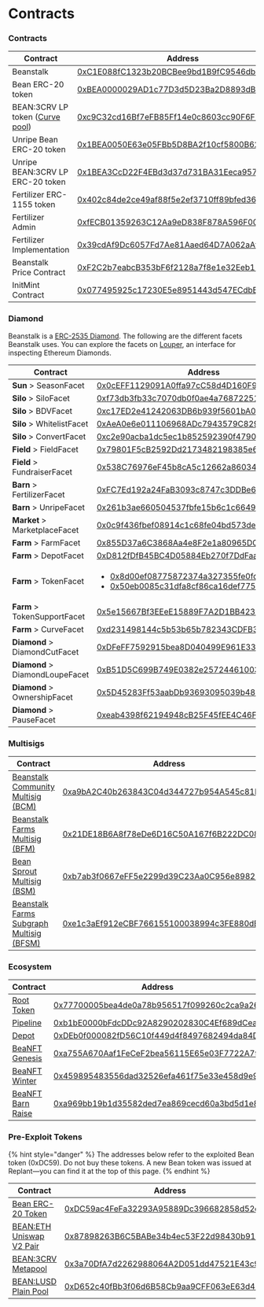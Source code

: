 # Contracts

### Contracts

| Contract                                                        | Address                                                                                                               |
| --------------------------------------------------------------- | --------------------------------------------------------------------------------------------------------------------- |
| Beanstalk                                                       | [0xC1E088fC1323b20BCBee9bd1B9fC9546db5624C5](https://etherscan.io/address/0xC1E088fC1323b20BCBee9bd1B9fC9546db5624C5) |
| Bean ERC-20 token                                               | [0xBEA0000029AD1c77D3d5D23Ba2D8893dB9d1Efab](https://etherscan.io/address/0xBEA0000029AD1c77D3d5D23Ba2D8893dB9d1Efab) |
| BEAN:3CRV LP token ([Curve pool](https://curve.fi/factory/152)) | [0xc9C32cd16Bf7eFB85Ff14e0c8603cc90F6F2eE49](https://etherscan.io/token/0xc9C32cd16Bf7eFB85Ff14e0c8603cc90F6F2eE49)   |
| Unripe Bean ERC-20 token                                        | [0x1BEA0050E63e05FBb5D8BA2f10cf5800B6224449](https://etherscan.io/address/0x1BEA0050E63e05FBb5D8BA2f10cf5800B6224449) |
| Unripe BEAN:3CRV LP ERC-20 token                                | [0x1BEA3CcD22F4EBd3d37d731BA31Eeca95713716D](https://etherscan.io/address/0x1BEA3CcD22F4EBd3d37d731BA31Eeca95713716D) |
| Fertilizer ERC-1155 token                                       | [0x402c84de2ce49af88f5e2ef3710ff89bfed36cb6](https://etherscan.io/address/0x402c84de2ce49af88f5e2ef3710ff89bfed36cb6) |
| Fertilizer Admin                                                | [0xfECB01359263C12Aa9eD838F878A596F0064aa6e](https://etherscan.io/address/0xfECB01359263C12Aa9eD838F878A596F0064aa6e) |
| Fertilizer Implementation                                       | [0x39cdAf9Dc6057Fd7Ae81Aaed64D7A062aAf452fD](https://etherscan.io/address/0x39cdAf9Dc6057Fd7Ae81Aaed64D7A062aAf452fD) |
| Beanstalk Price Contract                                        | [0xF2C2b7eabcB353bF6f2128a7f8e1e32Eeb112530](https://etherscan.io/address/0xF2C2b7eabcB353bF6f2128a7f8e1e32Eeb112530) |
| InitMint Contract                                               | [0x077495925c17230E5e8951443d547ECdbB4925Bb](https://etherscan.io/address/0x077495925c17230E5e8951443d547ECdbB4925Bb) |

### Diamond

Beanstalk is a [ERC-2535 Diamond](https://bean.money/blog/beanstalk-eip-2535). The following are the different facets Beanstalk uses. You can explore the facets on [Louper](https://louper.dev/diamond/0xC1E088fC1323b20BCBee9bd1B9fC9546db5624C5?network=mainnet), an interface for inspecting Ethereum Diamonds.

| Contract                        | Address                                                                                                                                                                                                                                                                                     |
| ------------------------------- | ------------------------------------------------------------------------------------------------------------------------------------------------------------------------------------------------------------------------------------------------------------------------------------------- |
| **Sun** > SeasonFacet           | [0x0cEFF1129091A0ffa97cC58d4D160F9676866a24](https://etherscan.io/address/0x0cEFF1129091A0ffa97cC58d4D160F9676866a24)                                                                                                                                                                       |
| **Silo** > SiloFacet            | [0xf73db3fb33c7070db0f0ae4a76872251dca15e97](https://etherscan.io/address/0xf73db3fb33c7070db0f0ae4a76872251dca15e97)                                                                                                                                                                       |
| **Silo** > BDVFacet             | [0xc17ED2e41242063DB6b939f5601bA01374b9D44a](https://etherscan.io/address/0xc17ED2e41242063DB6b939f5601bA01374b9D44a)                                                                                                                                                                       |
| **Silo** > WhitelistFacet       | [0xAeA0e6e011106968ADc7943579C829E49EFddaD0](https://etherscan.io/address/0xAeA0e6e011106968ADc7943579C829E49EFddaD0)                                                                                                                                                                       |
| **Silo** > ConvertFacet         | [0xc2e90acba1dc5ec1b852592390f479012eb304c2](https://etherscan.io/address/0xc2e90acba1dc5ec1b852592390f479012eb304c2)                                                                                                                                                                       |
| **Field** > FieldFacet          | [0x79801F5cB2592Dd2173482198385e62870a0eAe2](https://etherscan.io/address/0x79801F5cB2592Dd2173482198385e62870a0eAe2)                                                                                                                                                                       |
| **Field** > FundraiserFacet     | [0x538C76976eF45b8cA5c12662a86034434bFC7a8E](https://etherscan.io/address/0x538C76976eF45b8cA5c12662a86034434bFC7a8E)                                                                                                                                                                       |
| **Barn** > FertilizerFacet      | [0xFC7Ed192a24FaB3093c8747c3DDBe6Cacd335B6C](https://etherscan.io/address/0xFC7Ed192a24FaB3093c8747c3DDBe6Cacd335B6C)                                                                                                                                                                       |
| **Barn** > UnripeFacet          | [0x261b3ae660504537fbfe15b6c1c664976344eb0a](https://etherscan.io/address/0x261b3ae660504537fbfe15b6c1c664976344eb0a)                                                                                                                                                                       |
| **Market** > MarketplaceFacet   | [0x0c9f436fbef08914c1c68fe04bd573de6e327776](https://etherscan.io/address/0x0c9f436fbef08914c1c68fe04bd573de6e327776)                                                                                                                                                                       |
| **Farm** > FarmFacet            | [0x855D37a6C3868Aa4e8F2e1a80965D08B3f10d292](https://etherscan.io/address/0x855D37a6C3868Aa4e8F2e1a80965D08B3f10d292)                                                                                                                                                                       |
| **Farm** > DepotFacet           | [0xD812fDfB45BC4D05884Eb270f7DdFaac71D60F78](https://etherscan.io/address/0xD812fDfB45BC4D05884Eb270f7DdFaac71D60F78)                                                                                                                                                                       |
| **Farm** > TokenFacet           | <ul><li><a href="https://etherscan.io/address/0x8d00ef08775872374a327355fe0fdbdece1106cf">0x8d00ef08775872374a327355fe0fdbdece1106cf</a></li><li><a href="https://etherscan.io/address/0x50eb0085c31dfa8cf86ca16def77520e762ead4a">0x50eb0085c31dfa8cf86ca16def77520e762ead4a</a></li></ul> |
| **Farm** > TokenSupportFacet    | [0x5e15667Bf3EEeE15889F7A2D1BB423490afCb527](https://etherscan.io/address/0x5e15667Bf3EEeE15889F7A2D1BB423490afCb527#code)                                                                                                                                                                  |
| **Farm** > CurveFacet           | [0xd231498144c5b53b65b782343CDFB366472c7bf7](https://etherscan.io/address/0xd231498144c5b53b65b782343CDFB366472c7bf7)                                                                                                                                                                       |
| **Diamond** > DiamondCutFacet   | [0xDFeFF7592915bea8D040499E961E332BD453C249](https://etherscan.io/address/0xDFeFF7592915bea8D040499E961E332BD453C249)                                                                                                                                                                       |
| **Diamond** > DiamondLoupeFacet | [0xB51D5C699B749E0382e257244610039dDB272Da0](https://etherscan.io/address/0xB51D5C699B749E0382e257244610039dDB272Da0)                                                                                                                                                                       |
| **Diamond** > OwnershipFacet    | [0x5D45283Ff53aabDb93693095039b489Af8b18Cf7](https://etherscan.io/address/0x5D45283Ff53aabDb93693095039b489Af8b18Cf7)                                                                                                                                                                       |
| **Diamond** > PauseFacet        | [0xeab4398f62194948cB25F45fEE4C46Fae2e91229](https://etherscan.io/address/0xeab4398f62194948cB25F45fEE4C46Fae2e91229)                                                                                                                                                                       |

### Multisigs

| Contract                                                                                    | Address                                                                                                                                 |
| ------------------------------------------------------------------------------------------- | --------------------------------------------------------------------------------------------------------------------------------------- |
| [Beanstalk Community Multisig (BCM)](../governance/beanstalk/bcm-dashboard.md)              | [0xa9bA2C40b263843C04d344727b954A545c81D043](https://app.safe.global/eth:0xa9bA2C40b263843C04d344727b954A545c81D043/transactions/queue) |
| [Beanstalk Farms Multisig (BFM)](../governance/beanstalk-farms/bfm-dashboard.md)            | [0x21DE18B6A8f78eDe6D16C50A167f6B222DC08DF7](https://app.safe.global/eth:0x21DE18B6A8f78eDe6D16C50A167f6B222DC08DF7/transactions/queue) |
| [Bean Sprout Multisig (BSM)](../governance/bean-sprout/bsm-dashboard.md)                    | [0xb7ab3f0667eFF5e2299d39C23Aa0C956e8982235](https://app.safe.global/eth:0xb7ab3f0667eFF5e2299d39C23Aa0C956e8982235/transactions/queue) |
| [Beanstalk Farms Subgraph Multisig (BFSM)](../governance/beanstalk-farms/bfsm-dashboard.md) | [0xe1c3aEf912eCBF766155100038994c3FE880dB02](https://app.safe.global/eth:0xe1c3aEf912eCBF766155100038994c3FE880dB02/transactions/queue) |

### Ecosystem

| Contract                                                             | Address                                                                                                               |
| -------------------------------------------------------------------- | --------------------------------------------------------------------------------------------------------------------- |
| [Root Token](https://roottoken.org/)                                 | [0x77700005bea4de0a78b956517f099260c2ca9a26](https://etherscan.io/token/0x77700005bea4de0a78b956517f099260c2ca9a26)   |
| [Pipeline](https://evmpipeline.org/)                                 | [0xb1bE0000bFdcDDc92A8290202830C4Ef689dCeaa](https://etherscan.io/address/0xb1bE0000bFdcDDc92A8290202830C4Ef689dCeaa) |
| [Depot](https://evmpipeline.org/)                                    | [0xDEb0f000082fD56C10f449d4f8497682494da84D](https://etherscan.io/address/0xDEb0f000082fD56C10f449d4f8497682494da84D) |
| [BeaNFT Genesis](https://opensea.io/collection/beanft-genesis)       | [0xa755A670Aaf1FeCeF2bea56115E65e03F7722A79](https://etherscan.io/address/0xa755A670Aaf1FeCeF2bea56115E65e03F7722A79) |
| [BeaNFT Winter](https://opensea.io/collection/beanft-winter)         | [0x459895483556dad32526efa461f75e33e458d9e9](https://etherscan.io/address/0x459895483556dad32526efa461f75e33e458d9e9) |
| [BeaNFT Barn Raise](https://opensea.io/collection/beanft-barn-raise) | [0xa969bb19b1d35582ded7ea869cecd60a3bd5d1e8](https://etherscan.io/address/0xa969bb19b1d35582ded7ea869cecd60a3bd5d1e8) |

### Pre-Exploit Tokens

{% hint style="danger" %}
The addresses below refer to the exploited Bean token (0xDC59). Do not buy these tokens. A new Bean token was issued at Replant—you can find it at the top of this page.
{% endhint %}

| Contract                                                                                                 | Address                                                                                                               |
| -------------------------------------------------------------------------------------------------------- | --------------------------------------------------------------------------------------------------------------------- |
| [Bean ERC-20 Token](https://etherscan.io/address/0xDC59ac4FeFa32293A95889Dc396682858d52e5Db)             | [0xDC59ac4FeFa32293A95889Dc396682858d52e5Db](https://etherscan.io/address/0xDC59ac4FeFa32293A95889Dc396682858d52e5Db) |
| [BEAN:ETH Uniswap V2 Pair](https://v2.info.uniswap.org/token/0xdc59ac4fefa32293a95889dc396682858d52e5db) | [0x87898263B6C5BABe34b4ec53F22d98430b91e371](https://etherscan.io/address/0x87898263B6C5BABe34b4ec53F22d98430b91e371) |
| [BEAN:3CRV Metapool](https://curve.fi/factory/81)                                                        | [0x3a70DfA7d2262988064A2D051dd47521E43c9BdD](https://etherscan.io/address/0x3a70DfA7d2262988064A2D051dd47521E43c9BdD) |
| [BEAN:LUSD Plain Pool](https://curve.fi/factory/103)                                                     | [0xD652c40fBb3f06d6B58Cb9aa9CFF063eE63d465D](https://etherscan.io/address/0xD652c40fBb3f06d6B58Cb9aa9CFF063eE63d465D) |
